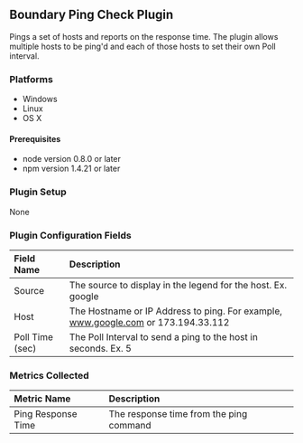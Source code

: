 Boundary Ping Check Plugin
--------------------------

Pings a set of hosts and reports on the response time. The plugin allows multiple hosts to be ping'd and each of those hosts to set their own Poll interval.

### Platforms
- Windows
- Linux
- OS X

#### Prerequisites
- node version 0.8.0 or later
- npm version 1.4.21 or later

### Plugin Setup
None

### Plugin Configuration Fields

|Field Name     |Description                                                                       |
|:--------------|:---------------------------------------------------------------------------------|
|Source         |The source to display in the legend for the host. Ex. google                      |
|Host           |The Hostname or IP Address to ping.  For example, www.google.com or 173.194.33.112|
|Poll Time (sec)|The Poll Interval to send a ping to the host in seconds. Ex. 5                    |

### Metrics Collected

|Metric Name       |Description                            |
|:-----------------|:--------------------------------------|
|Ping Response Time|The response time from the ping command|



